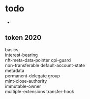 # todo
*  

## token 2020
basics			
interest-bearing	
nft-meta-data-pointer
cpi-guard		
non-transferable
default-account-state	
metadata		
permanent-delegate
group			
mint-close-authority	
immutable-owner		
multiple-extensions	
transfer-hook